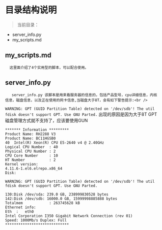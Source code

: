 # 目录结构说明
>当前目录：
   + server_info.py
   + my_scripts.md
## my_scripts.md
      这里面介绍了4个实用型的脚本，可以配合使用。
## server_info.py
       server_info.py 该脚本是用来看服务器的信息的，包括产品型号，cpu详细信息，内核信息，磁盘信息，以及正在使用的网卡信息,当磁盘大于8T，会有如下警告提示:<br />
```WARNING: GPT (GUID Partition Table) detected on '/dev/sdb'! The util fdisk doesn't support GPT. Use GNU Parted.```
出现的原因是因为大于8T GPT磁盘管理方式就不支持了，应该要使用GUN
```
******* Information *********
Product Name: RH2288 V3
Product Name: BC11HGSB0
40  Intel(R) Xeon(R) CPU E5-2640 v4 @ 2.40GHz
Logical CPU Number  : 40
Physical CPU Number : 2
CPU Core Number     : 10
HT Number           : 2
Kernel version:
4.11.6-1.el6.elrepo.x86_64
Disk:

WARNING: GPT (GUID Partition Table) detected on '/dev/sdb'! The util fdisk doesn't support GPT. Use GNU Parted.

130:Disk /dev/sda: 239.0 GB, 238999830528 bytes
142:Disk /dev/sdb: 16000.0 GB, 15999998885888 bytes
Totalmem            : 263745628 kB
Ethernet info:
Eth  :   eth0
Intel Corporation I350 Gigabit Network Connection (rev 01)
Speed: 1000Mb/s Duplex: Full
*****************************
```
